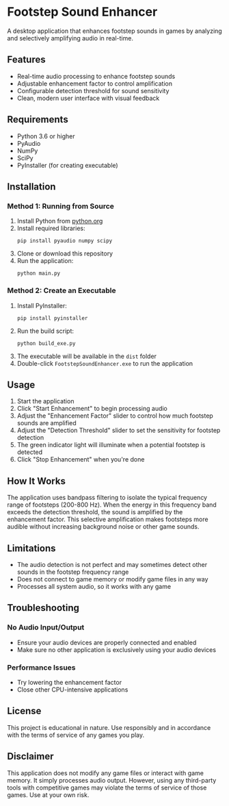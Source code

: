 # Footstep Sound Enhancer

A desktop application that enhances footstep sounds in games by analyzing and selectively amplifying audio in real-time.

## Features

- Real-time audio processing to enhance footstep sounds
- Adjustable enhancement factor to control amplification
- Configurable detection threshold for sound sensitivity
- Clean, modern user interface with visual feedback

## Requirements

- Python 3.6 or higher
- PyAudio
- NumPy
- SciPy
- PyInstaller (for creating executable)

## Installation

### Method 1: Running from Source

1. Install Python from [python.org](https://www.python.org/downloads/)
2. Install required libraries:
   ```
   pip install pyaudio numpy scipy
   ```
3. Clone or download this repository
4. Run the application:
   ```
   python main.py
   ```

### Method 2: Create an Executable

1. Install PyInstaller:
   ```
   pip install pyinstaller
   ```
2. Run the build script:
   ```
   python build_exe.py
   ```
3. The executable will be available in the `dist` folder
4. Double-click `FootstepSoundEnhancer.exe` to run the application

## Usage

1. Start the application
2. Click "Start Enhancement" to begin processing audio
3. Adjust the "Enhancement Factor" slider to control how much footstep sounds are amplified
4. Adjust the "Detection Threshold" slider to set the sensitivity for footstep detection
5. The green indicator light will illuminate when a potential footstep is detected
6. Click "Stop Enhancement" when you're done

## How It Works

The application uses bandpass filtering to isolate the typical frequency range of footsteps (200-800 Hz). When the energy in this frequency band exceeds the detection threshold, the sound is amplified by the enhancement factor. This selective amplification makes footsteps more audible without increasing background noise or other game sounds.

## Limitations

- The audio detection is not perfect and may sometimes detect other sounds in the footstep frequency range
- Does not connect to game memory or modify game files in any way
- Processes all system audio, so it works with any game

## Troubleshooting

### No Audio Input/Output
- Ensure your audio devices are properly connected and enabled
- Make sure no other application is exclusively using your audio devices

### Performance Issues
- Try lowering the enhancement factor
- Close other CPU-intensive applications

## License

This project is educational in nature. Use responsibly and in accordance with the terms of service of any games you play.

## Disclaimer

This application does not modify any game files or interact with game memory. It simply processes audio output. However, using any third-party tools with competitive games may violate the terms of service of those games. Use at your own risk.